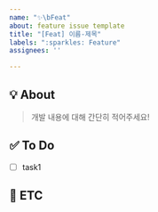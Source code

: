 ```yaml
---
name: "✨\bFeat"
about: feature issue template
title: "[Feat] 이름-제목"
labels: ":sparkles: Feature"
assignees: ''

---
```


## 💡 About
> 개발 내용에 대해 간단히 적어주세요!

## ✅ To Do
- [ ] task1

## 💬 ETC
